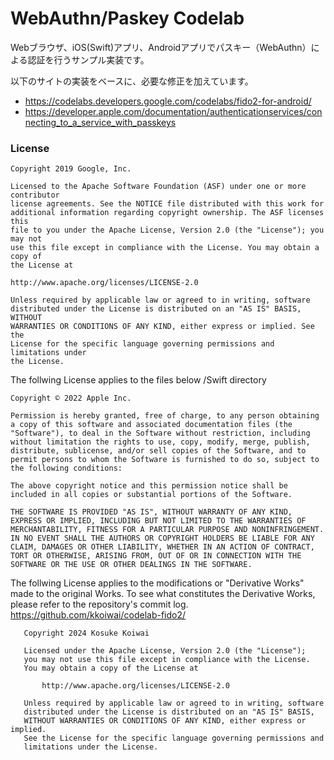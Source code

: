 # WebAuthn/Paskey Codelab

Webブラウザ、iOS(Swift)アプリ、Androidアプリでパスキー（WebAuthn）による認証を行うサンプル実装です。

以下のサイトの実装をベースに、必要な修正を加えています。
- https://codelabs.developers.google.com/codelabs/fido2-for-android/
- https://developer.apple.com/documentation/authenticationservices/connecting_to_a_service_with_passkeys

### License


```
Copyright 2019 Google, Inc.

Licensed to the Apache Software Foundation (ASF) under one or more contributor
license agreements. See the NOTICE file distributed with this work for
additional information regarding copyright ownership. The ASF licenses this
file to you under the Apache License, Version 2.0 (the "License"); you may not
use this file except in compliance with the License. You may obtain a copy of
the License at

http://www.apache.org/licenses/LICENSE-2.0

Unless required by applicable law or agreed to in writing, software
distributed under the License is distributed on an "AS IS" BASIS, WITHOUT
WARRANTIES OR CONDITIONS OF ANY KIND, either express or implied. See the
License for the specific language governing permissions and limitations under
the License.
```

The follwing License applies to the files below /Swift directory

```
Copyright © 2022 Apple Inc.

Permission is hereby granted, free of charge, to any person obtaining a copy of this software and associated documentation files (the "Software"), to deal in the Software without restriction, including without limitation the rights to use, copy, modify, merge, publish, distribute, sublicense, and/or sell copies of the Software, and to permit persons to whom the Software is furnished to do so, subject to the following conditions:

The above copyright notice and this permission notice shall be included in all copies or substantial portions of the Software.

THE SOFTWARE IS PROVIDED "AS IS", WITHOUT WARRANTY OF ANY KIND, EXPRESS OR IMPLIED, INCLUDING BUT NOT LIMITED TO THE WARRANTIES OF MERCHANTABILITY, FITNESS FOR A PARTICULAR PURPOSE AND NONINFRINGEMENT. IN NO EVENT SHALL THE AUTHORS OR COPYRIGHT HOLDERS BE LIABLE FOR ANY CLAIM, DAMAGES OR OTHER LIABILITY, WHETHER IN AN ACTION OF CONTRACT, TORT OR OTHERWISE, ARISING FROM, OUT OF OR IN CONNECTION WITH THE SOFTWARE OR THE USE OR OTHER DEALINGS IN THE SOFTWARE.
```

The follwing License applies to the modifications or "Derivative Works" made to the original Works.
To see what constitutes the Derivative Works, please refer to the repository's commit log.
https://github.com/kkoiwai/codelab-fido2/

```
   Copyright 2024 Kosuke Koiwai

   Licensed under the Apache License, Version 2.0 (the "License");
   you may not use this file except in compliance with the License.
   You may obtain a copy of the License at

       http://www.apache.org/licenses/LICENSE-2.0

   Unless required by applicable law or agreed to in writing, software
   distributed under the License is distributed on an "AS IS" BASIS,
   WITHOUT WARRANTIES OR CONDITIONS OF ANY KIND, either express or implied.
   See the License for the specific language governing permissions and
   limitations under the License.
```
